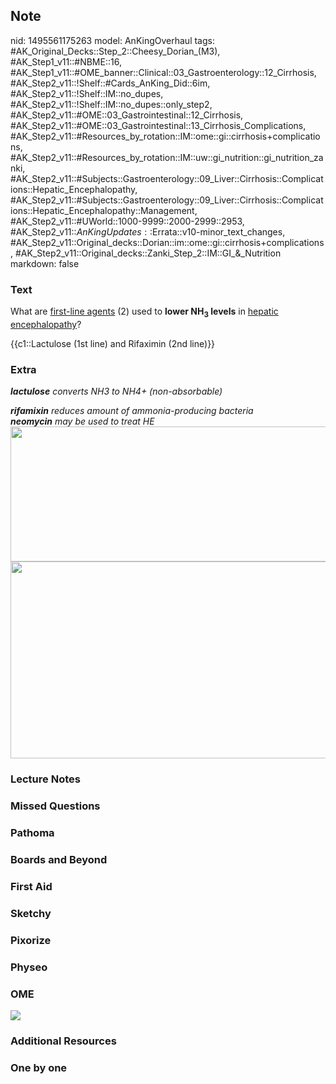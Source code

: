 ## Note
nid: 1495561175263
model: AnKingOverhaul
tags: #AK_Original_Decks::Step_2::Cheesy_Dorian_(M3), #AK_Step1_v11::#NBME::16, #AK_Step1_v11::#OME_banner::Clinical::03_Gastroenterology::12_Cirrhosis, #AK_Step2_v11::!Shelf::#Cards_AnKing_Did::6im, #AK_Step2_v11::!Shelf::IM::no_dupes, #AK_Step2_v11::!Shelf::IM::no_dupes::only_step2, #AK_Step2_v11::#OME::03_Gastrointestinal::12_Cirrhosis, #AK_Step2_v11::#OME::03_Gastrointestinal::13_Cirrhosis_Complications, #AK_Step2_v11::#Resources_by_rotation::IM::ome::gi::cirrhosis+complications, #AK_Step2_v11::#Resources_by_rotation::IM::uw::gi_nutrition::gi_nutrition_zanki, #AK_Step2_v11::#Subjects::Gastroenterology::09_Liver::Cirrhosis::Complications::Hepatic_Encephalopathy, #AK_Step2_v11::#Subjects::Gastroenterology::09_Liver::Cirrhosis::Complications::Hepatic_Encephalopathy::Management, #AK_Step2_v11::#UWorld::1000-9999::2000-2999::2953, #AK_Step2_v11::$AnKingUpdates::$Errata::v10-minor_text_changes, #AK_Step2_v11::Original_decks::Dorian::im::ome::gi::cirrhosis+complications, #AK_Step2_v11::Original_decks::Zanki_Step_2::IM::GI_&_Nutrition
markdown: false

### Text
What are <u>first-line agents</u> (2) used to <b>lower
NH<sub>3</sub> levels</b> in <u>hepatic encephalopathy</u>?
<div>
  {{c1::Lactulose (1st line) and Rifaximin (2nd line)}}
</div>

### Extra
<i><b style="font-weight: bold;">lactulose</b> converts NH3 to NH4+
(non-absorbable)</i>
<div>
  <i><b>rifamixin</b> reduces amount of ammonia-producing
  bacteria</i>
  <div>
    <i><b>neomycin</b> may be used to treat HE</i>
    <div>
      <div>
        <i><img src="he.png" class="" style=
        "height: 216px; width: 511px;"></i>
      </div>
    </div>
  </div>
</div>
<div><img class="" src="paste-84662395338753.jpg" style=
"height: 315px; width: 511px;"></div>

### Lecture Notes


### Missed Questions


### Pathoma


### Boards and Beyond


### First Aid


### Sketchy


### Pixorize


### Physeo


### OME
<div class="ome-widget">
  <a href=
  "https://onlinemeded.org/spa/gastroenterology/cirrhosis/acquire?ref=anki">
  <img src="_OME_AnkiFlashcards_Lesson_5.png"></a>
</div>

### Additional Resources


### One by one

